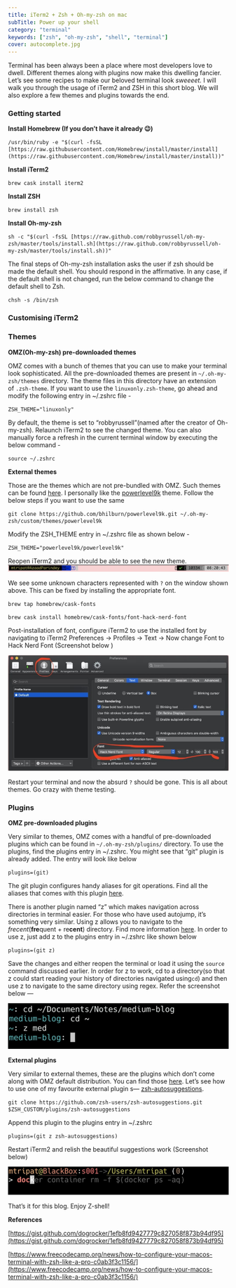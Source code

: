 ```yaml
---
title: iTerm2 + Zsh + Oh-my-zsh on mac
subTitle: Power up your shell
category: "terminal"
keywords: ["zsh", "oh-my-zsh", "shell", "terminal"]
cover: autocomplete.jpg
---
```


Terminal has been always been a place where most developers love to dwell. Different themes along with plugins now make this dwelling fancier. Let’s see some recipes to make our beloved terminal look _sweeeet._ I will walk you through the usage of iTerm2 and ZSH in this short blog. We will also explore a few themes and plugins towards the end.

### **Getting started**

**Install Homebrew (If you don’t have it already 😉)**

```shell
/usr/bin/ruby -e "$(curl -fsSL [https://raw.githubusercontent.com/Homebrew/install/master/install](https://raw.githubusercontent.com/Homebrew/install/master/install))"
```

**Install iTerm2**

```shell
brew cask install iterm2
```

**Install ZSH**

```shell
brew install zsh
```

**Install Oh-my-zsh**

```shell
sh -c "$(curl -fsSL [https://raw.github.com/robbyrussell/oh-my-zsh/master/tools/install.sh](https://raw.github.com/robbyrussell/oh-my-zsh/master/tools/install.sh))"
```

The final steps of Oh-my-zsh installation asks the user if zsh should be made the default shell. You should respond in the affirmative. In any case, if the default shell is not changed, run the below command to change the default shell to Zsh.

```shell
chsh -s /bin/zsh
```

### Customising iTerm2

### **Themes**

**OMZ(Oh-my-zsh) pre-downloaded themes**

OMZ comes with a bunch of themes that you can use to make your terminal look sophisticated. All the pre-downloaded themes are present in `~/.oh-my-zsh/themes` directory. The theme files in this directory have an extension of `.zsh-theme`. If you want to use the `linuxonly.zsh-theme`, go ahead and modify the following entry in ~/.zshrc file -

```shell
ZSH_THEME="linuxonly"
```

By default, the theme is set to “robbyrussell”(named after the creator of Oh-my-zsh). Relaunch iTerm2 to see the changed theme. You can also manually force a refresh in the current terminal window by executing the below command -

```shell
source ~/.zshrc
```

**External themes**

Those are the themes which are not pre-bundled with OMZ. Such themes can be found [here](https://github.com/robbyrussell/oh-my-zsh/wiki/External-themes). I personally like the [powerlevel9k](https://github.com/robbyrussell/oh-my-zsh/wiki/External-themes#powerlevel9k) theme. Follow the below steps if you want to use the same

```shell
git clone https://github.com/bhilburn/powerlevel9k.git ~/.oh-my-zsh/custom/themes/powerlevel9k
```

Modify the ZSH_THEME entry in ~/.zshrc file as shown below -

```shell
ZSH_THEME="powerlevel9k/powerlevel9k"
```

Reopen iTerm2 and you should be able to see the new theme.
![p9k zsh theme](./p9k_zsh_theme.jpg)

We see some unknown characters represented with `?` on the window shown above. This can be fixed by installing the appropriate font.

```shell
brew tap homebrew/cask-fonts
```

```shell
brew cask install homebrew/cask-fonts/font-hack-nerd-font
```

Post-installation of font, configure iTerm2 to use the installed font by navigating to iTerm2 Preferences -> Profiles -> Text -> Now change Font to Hack Nerd Font (Screenshot below )

![iterm preferences](./iterm_perferences.jpg)

Restart your terminal and now the absurd `?` should be gone. This is all about themes. Go crazy with theme testing.

### Plugins

**OMZ pre-downloaded plugins**

Very similar to themes, OMZ comes with a handful of pre-downloaded plugins which can be found in `~/.oh-my-zsh/plugins/` directory. To use the plugins, find the plugins entry in ~/.zshrc. You might see that “git” plugin is already added. The entry will look like below

```shell
plugins=(git)
```

The git plugin configures handy aliases for git operations. Find all the aliases that comes with this plugin [here](https://github.com/robbyrussell/oh-my-zsh/tree/master/plugins/git).

There is another plugin named “z” which makes navigation across directories in terminal easier. For those who have used autojump, it’s something very similar. Using z allows you to navigate to the _frecent_(**fre**quent + re**cent**) directory. Find more information [here](https://github.com/ohmyzsh/ohmyzsh/tree/master/plugins/z). In order to use z, just add z to the plugins entry in ~/.zshrc like shown below

```shell
plugins=(git z)
```

Save the changes and either reopen the terminal or load it using the `source` command discussed earlier. In order for z to work, cd to a directory(so that z could start reading your history of directories navigated using`cd`) and then use z to navigate to the same directory using regex. Refer the screenshot below —

![Z Plugin](./z_plugin.jpg)

**External plugins**

Very similar to external themes, these are the plugins which don’t come along with OMZ default distribution. You can find those [here](https://github.com/ohmyzsh/ohmyzsh/wiki/External-plugins). Let’s see how to use one of my favourite external plugin s— [zsh-autosuggestions](https://github.com/zsh-users/zsh-autosuggestions).

```shell
git clone https://github.com/zsh-users/zsh-autosuggestions.git $ZSH_CUSTOM/plugins/zsh-autosuggestions
```

Append this plugin to the plugins entry in ~/.zshrc

```shell
plugins=(git z zsh-autosuggestions)
```

Restart iTerm2 and relish the beautiful suggestions work (Screenshot below)

![](./autocomplete.jpg)

That’s it for this blog. Enjoy Z-shell!

**References**

[https://gist.github.com/dogrocker/1efb8fd9427779c827058f873b94df95](https://gist.github.com/dogrocker/1efb8fd9427779c827058f873b94df95)

[https://www.freecodecamp.org/news/how-to-configure-your-macos-terminal-with-zsh-like-a-pro-c0ab3f3c1156/](https://www.freecodecamp.org/news/how-to-configure-your-macos-terminal-with-zsh-like-a-pro-c0ab3f3c1156/)
